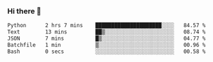 ### Hi there 👋

<!--START_SECTION:waka-->

```txt
Python      2 hrs 7 mins    █████████████████████░░░░   84.57 %
Text        13 mins         ██▒░░░░░░░░░░░░░░░░░░░░░░   08.74 %
JSON        7 mins          █▒░░░░░░░░░░░░░░░░░░░░░░░   04.77 %
Batchfile   1 min           ▒░░░░░░░░░░░░░░░░░░░░░░░░   00.96 %
Bash        0 secs          ░░░░░░░░░░░░░░░░░░░░░░░░░   00.58 %
```

<!--END_SECTION:waka-->
